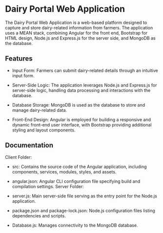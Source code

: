 
# Dairy Portal Web Application

The Dairy Portal Web Application is a web-based platform designed to capture and store dairy-related information from farmers. The application uses a MEAN stack, combining Angular for the front end, Bootstrap for HTML design, Node.js and Express.js for the server side, and MongoDB as the database.


## Features

- Input Form: Farmers can submit dairy-related details through an intuitive input form.

- Server-Side Logic: The application leverages Node.js and Express.js for server-side logic, handling data processing and interactions with the database.

- Database Storage: MongoDB is used as the database to store and manage dairy-related data.

- Front-End Design: Angular is employed for building a responsive and dynamic front-end user interface, with Bootstrap providing additional styling and layout components.



## Documentation

Client Folder:

- src: Contains the source code of the Angular application, including components, services, modules, styles, and assets.
 - angular.json: Angular CLI configuration file specifying build and compilation settings.
Server Folder:

- server.js: Main server-side file serving as the entry point for the Node.js application.
- package.json and package-lock.json: Node.js configuration files listing dependencies and scripts.
- Database.js: Manages connectivity to the MongoDB database.


